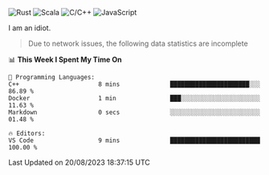 ![Rust](https://img.shields.io/badge/Rust-000000?style=flat-square&logo=rust&logoColor=white)
![Scala](https://img.shields.io/badge/Scala-DC322F?style=flat-square&logo=Scala)
![C/C++](https://img.shields.io/badge/C++-00599c?style=flat-square&logo=C%2B%2B)
![JavaScript](https://img.shields.io/badge/JavaScript-323330?style=flat-square&logo=javascript&logoColor=F7DF1E)

I am an idiot.

> Due to network issues, the following data statistics are incomplete

<!--START_SECTION:waka-->
📊 **This Week I Spent My Time On** 

```text
💬 Programming Languages: 
C++                      8 mins              ██████████████████████░░░   86.89 % 
Docker                   1 min               ███░░░░░░░░░░░░░░░░░░░░░░   11.63 % 
Markdown                 0 secs              ░░░░░░░░░░░░░░░░░░░░░░░░░   01.48 % 

🔥 Editors: 
VS Code                  9 mins              █████████████████████████   100.00 % 
```


 Last Updated on 20/08/2023 18:37:15 UTC
<!--END_SECTION:waka-->
